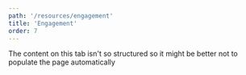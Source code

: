 ```yaml
---
path: '/resources/engagement'
title: 'Engagement'
order: 7
---
```


The content on this tab isn't so structured so it might be better not to populate the page automatically
